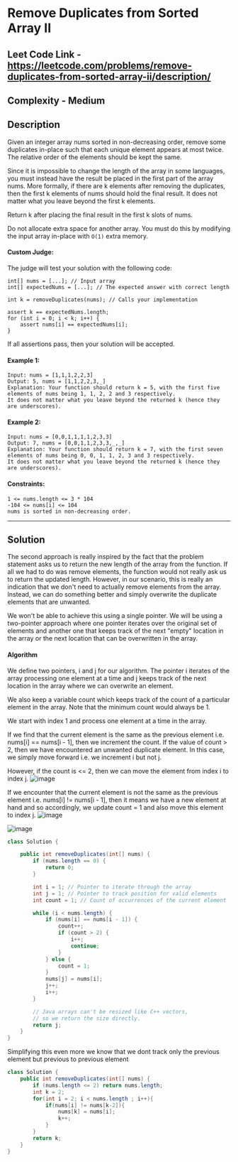 # Remove Duplicates from Sorted Array II

## Leet Code Link - https://leetcode.com/problems/remove-duplicates-from-sorted-array-ii/description/

## Complexity - Medium

## Description

Given an integer array nums sorted in non-decreasing order, remove some duplicates in-place such that each unique element appears at most twice. The relative order of the elements should be kept the same.

Since it is impossible to change the length of the array in some languages, you must instead have the result be placed in the first part of the array nums. More formally, if there are k elements after removing the duplicates, then the first k elements of nums should hold the final result. It does not matter what you leave beyond the first k elements.

Return k after placing the final result in the first k slots of nums.

Do not allocate extra space for another array. You must do this by modifying the input array in-place with `O(1)` extra memory.

#### Custom Judge:

The judge will test your solution with the following code:
```plaintext
int[] nums = [...]; // Input array
int[] expectedNums = [...]; // The expected answer with correct length

int k = removeDuplicates(nums); // Calls your implementation

assert k == expectedNums.length;
for (int i = 0; i < k; i++) {
    assert nums[i] == expectedNums[i];
}
```
If all assertions pass, then your solution will be accepted.

 

#### Example 1:
```plaintext
Input: nums = [1,1,1,2,2,3]
Output: 5, nums = [1,1,2,2,3,_]
Explanation: Your function should return k = 5, with the first five elements of nums being 1, 1, 2, 2 and 3 respectively.
It does not matter what you leave beyond the returned k (hence they are underscores).
```
#### Example 2:
```plaintext
Input: nums = [0,0,1,1,1,1,2,3,3]
Output: 7, nums = [0,0,1,1,2,3,3,_,_]
Explanation: Your function should return k = 7, with the first seven elements of nums being 0, 0, 1, 1, 2, 3 and 3 respectively.
It does not matter what you leave beyond the returned k (hence they are underscores).
 ```

#### Constraints:
```plaintext
1 <= nums.length <= 3 * 104
-104 <= nums[i] <= 104
nums is sorted in non-decreasing order.
```
---
## Solution
The second approach is really inspired by the fact that the problem statement asks us to return the new length of the array from the function. If all we had to do was remove elements, the function would not really ask us to return the updated length. However, in our scenario, this is really an indication that we don't need to actually remove elements from the array. Instead, we can do something better and simply overwrite the duplicate elements that are unwanted.

We won't be able to achieve this using a single pointer. We will be using a two-pointer approach where one pointer iterates over the original set of elements and another one that keeps track of the next "empty" location in the array or the next location that can be overwritten in the array.

#### Algorithm

We define two pointers, i and j for our algorithm. The pointer i iterates of the array processing one element at a time and j keeps track of the next location in the array where we can overwrite an element.

We also keep a variable count which keeps track of the count of a particular element in the array. Note that the minimum count would always be 1.

We start with index 1 and process one element at a time in the array.

If we find that the current element is the same as the previous element i.e. nums[i] == nums[i - 1], then we increment the count. If the value of count > 2, then we have encountered an unwanted duplicate element. In this case, we simply move forward i.e. we increment i but not j.

However, if the count is <= 2, then we can move the element from index i to index j.
![image](https://github.com/user-attachments/assets/653c325c-c506-4ac3-a9f3-da2b17493e5a)


If we encounter that the current element is not the same as the previous element i.e. nums[i] != nums[i - 1], then it means we have a new element at hand and so accordingly, we update count = 1 and also move this element to index j.
![image](https://github.com/user-attachments/assets/4d744994-a728-4807-9725-f47773332609)


![image](https://github.com/user-attachments/assets/60116cbd-f5d0-49b1-9b14-9fabaeeaeb55)

```java
class Solution {

    public int removeDuplicates(int[] nums) {
        if (nums.length == 0) {
            return 0;
        }

        int i = 1; // Pointer to iterate through the array
        int j = 1; // Pointer to track position for valid elements
        int count = 1; // Count of occurrences of the current element

        while (i < nums.length) {
            if (nums[i] == nums[i - 1]) {
                count++;
                if (count > 2) {
                    i++;
                    continue;
                }
            } else {
                count = 1;
            }
            nums[j] = nums[i];
            j++;
            i++;
        }

        // Java arrays can't be resized like C++ vectors,
        // so we return the size directly.
        return j;
    }
}
```
Simplifying this even more we know that we dont track only the previous element but previous to previous element

```java
class Solution {
    public int removeDuplicates(int[] nums) {
        if (nums.length <= 2) return nums.length;
        int k = 2;
        for(int i = 2; i < nums.length ; i++){
            if(nums[i] != nums[k-2]){
                nums[k] = nums[i];
                k++;
            }
        }
        return k;
    }
}
```

